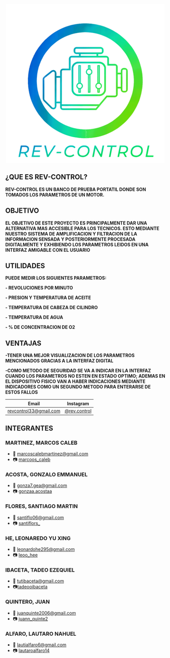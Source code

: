 <div align="center"> 

<img src="https://github.com/impatrq/revcontrol/blob/main/Imagenes/LOGO%20REV%20CONTROL%20OFICIAL2.png?raw=true" alt="Logo REV CONTROL OFICIAL" style="max-width: 100%; height: auto; width: 500px;">

</div>

## ¿QUE ES REV-CONTROL?
**REV-CONTROL ES UN BANCO DE PRUEBA PORTATIL DONDE SON TOMADOS LOS PARAMETROS DE UN MOTOR.**

## OBJETIVO
**EL OBJETIVO DE ESTE PROYECTO ES PRINCIPALMENTE DAR UNA ALTERNATIVA MAS ACCESIBLE PARA LOS TECNICOS. ESTO MEDIANTE NUESTRO SISTEMA DE AMPLIFICACION Y FILTRACION DE LA INFORMACION SENSADA Y POSTERIORMENTE PROCESADA DIGITALMENTE Y EXHIBIENDO LOS PARAMETROS LEIDOS EN UNA INTERFAZ AMIGABLE CON EL USUARIO** 


## UTILIDADES
**PUEDE MEDIR LOS SIGUIENTES PARAMETROS:**

**- REVOLUCIONES POR MINUTO**

**- PRESION Y TEMPERATURA DE ACEITE**

**- TEMPERATURA DE CABEZA DE CILINDRO**

**- TEMPERATURA DE AGUA**

**- % DE CONCENTRACION DE O2**


## VENTAJAS
**-TENER UNA MEJOR VISUALIZACION DE LOS PARAMETROS MENCIONADOS GRACIAS A LA INTERFAZ DIGITAL**

**-COMO METODO DE SEGURIDAD SE VA A INDICAR EN LA INTERFAZ CUANDO LOS PARAMETROS NO ESTEN EN ESTADO OPTIMO; ADEMAS EN EL DISPOSITIVO FISICO VAN A HABER INDICACIONES MEDIANTE INDICADORES COMO UN SEGUNDO METODO PARA ENTERARSE DE ESTOS FALLOS**

<div align="center">

| Email | Instagram |
|-------|-----------|
|revcontrol33@gmail.com|[@rev.control](https://www.instagram.com/rev.control/?next=%2F&hl=es)|

</div>

## INTEGRANTES
### MARTINEZ, MARCOS CALEB
- 📧 marcoscalebmartinez@gmail.com
- 📷 [marcoos_caleb](https://www.instagram.com/marcoos_caleb/)

### ACOSTA, GONZALO EMMANUEL
- 📧 gonza7.gea@gmail.com
- 📷 [gonzaa.acostaa](https://www.instagram.com/gonzaa.acostaa/)

### FLORES, SANTIAGO MARTIN
- 📧 santiflo06@gmail.com
- 📷 [santiflors_](https://www.instagram.com/santiflors_/)

### HE, LEONAREDO YU XING
- 📧 leonardohe295@gmail.com 
- 📷 [leoo_hee](https://www.instagram.com/leoo_hee/)

### IBACETA, TADEO EZEQUIEL
- 📧 tutibaceta@gmail.com
- 📷[tadeooibaceta](https://www.instagram.com/tadeooibaceta/)

### QUINTERO, JUAN 
- 📧 juanquinte2006@gmail.com
- 📷 [juann_quinte2](https://www.instagram.com/juann_quinte2/)

### ALFARO, LAUTARO NAHUEL
- 📧 lautialfaro6@gmail.com
- 📷 [lautaroalfaro14](https://www.instagram.com/lautaroalfaro14/)



